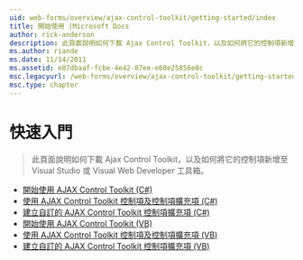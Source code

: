 ```yaml
---
uid: web-forms/overview/ajax-control-toolkit/getting-started/index
title: 開始使用 |Microsoft Docs
author: rick-anderson
description: 此頁面說明如何下載 Ajax Control Toolkit，以及如何將它的控制項新增至 Visual Studio 或 Visual Web Developer 工具箱。
ms.author: riande
ms.date: 11/14/2011
ms.assetid: e87dbaaf-fcbe-4e42-87ee-e60e25856e8c
msc.legacyurl: /web-forms/overview/ajax-control-toolkit/getting-started
msc.type: chapter
---
```

<a name="getting-started"></a>快速入門
====================
> 此頁面說明如何下載 Ajax Control Toolkit，以及如何將它的控制項新增至 Visual Studio 或 Visual Web Developer 工具箱。


- [開始使用 AJAX Control Toolkit (C#)](get-started-with-the-ajax-control-toolkit-cs.md)
- [使用 AJAX Control Toolkit 控制項及控制項擴充項 (C#)](using-ajax-control-toolkit-controls-and-control-extenders-cs.md)
- [建立自訂的 AJAX Control Toolkit 控制項擴充項 (C#)](creating-a-custom-ajax-control-toolkit-control-extender-cs.md)
- [開始使用 AJAX Control Toolkit (VB)](get-started-with-the-ajax-control-toolkit-vb.md)
- [使用 AJAX Control Toolkit 控制項及控制項擴充項 (VB)](using-ajax-control-toolkit-controls-and-control-extenders-vb.md)
- [建立自訂的 AJAX Control Toolkit 控制項擴充項 (VB)](creating-a-custom-ajax-control-toolkit-control-extender-vb.md)
